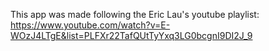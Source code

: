 This app was made following the Eric Lau's youtube playlist:
https://www.youtube.com/watch?v=E-WOzJ4LTgE&list=PLFXr22TafQUtTyYxq3LG0bcgnI9DI2J_9
